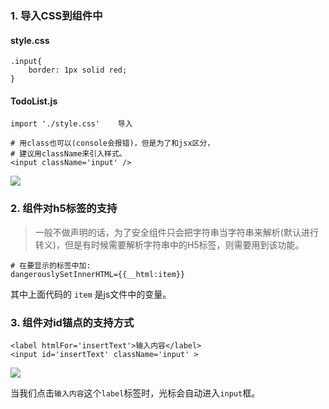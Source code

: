 ###   1. 导入CSS到组件中
####    style.css
```
.input{
    border: 1px solid red;
}
```

####    TodoList.js
```
import './style.css'    导入

# 用class也可以(console会报错)，但是为了和jsx区分，
# 建议用className来引入样式。
<input className='input' />  
```

![](https://upload-images.jianshu.io/upload_images/5786888-8194ff827009e8b8.png?imageMogr2/auto-orient/strip%7CimageView2/2/w/1240)

###   2. 组件对h5标签的支持
>一般不做声明的话，为了安全组件只会把字符串当字符串来解析(默认进行转义)，但是有时候需要解析字符串中的H5标签，则需要用到该功能。

```
# 在要显示的标签中加:
dangerouslySetInnerHTML={{__html:item}}
```
其中上面代码的 `item` 是js文件中的变量。


###   3. 组件对id锚点的支持方式

```
<label htmlFor='insertText'>输入内容</label>
<input id='insertText' className='input' >
```
![](https://upload-images.jianshu.io/upload_images/5786888-db4884f388bbf2d0.png?imageMogr2/auto-orient/strip%7CimageView2/2/w/1240)

当我们点击`输入内容`这个`label`标签时，光标会自动进入`input`框。
